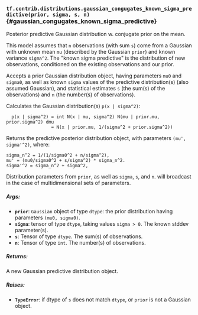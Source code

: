 ### `tf.contrib.distributions.gaussian_congugates_known_sigma_predictive(prior, sigma, s, n)` {#gaussian_congugates_known_sigma_predictive}

Posterior predictive Gaussian distribution w. conjugate prior on the mean.

This model assumes that `n` observations (with sum `s`) come from a
Gaussian with unknown mean `mu` (described by the Gaussian `prior`)
and known variance `sigma^2`.  The "known sigma predictive"
is the distribution of new observations, conditioned on the existing
observations and our prior.

Accepts a prior Gaussian distribution object, having parameters
`mu0` and `sigma0`, as well as known `sigma` values of the predictive
distribution(s) (also assumed Gaussian),
and statistical estimates `s` (the sum(s) of the observations) and
`n` (the number(s) of observations).

Calculates the Gaussian distribution(s) `p(x | sigma^2)`:

```
  p(x | sigma^2) = int N(x | mu, sigma^2) N(mu | prior.mu, prior.sigma^2) dmu
                 = N(x | prior.mu, 1/(sigma^2 + prior.sigma^2))
```

Returns the predictive posterior distribution object, with parameters
`(mu', sigma'^2)`, where:

```
sigma_n^2 = 1/(1/sigma0^2 + n/sigma^2),
mu' = (mu0/sigma0^2 + s/sigma^2) * sigma_n^2.
sigma'^2 = sigma_n^2 + sigma^2,
```

Distribution parameters from `prior`, as well as `sigma`, `s`, and `n`.
will broadcast in the case of multidimensional sets of parameters.

##### Args:


*  <b>`prior`</b>: `Gaussian` object of type `dtype`:
    the prior distribution having parameters `(mu0, sigma0)`.
*  <b>`sigma`</b>: tensor of type `dtype`, taking values `sigma > 0`.
    The known stddev parameter(s).
*  <b>`s`</b>: Tensor of type `dtype`.  The sum(s) of observations.
*  <b>`n`</b>: Tensor of type `int`.  The number(s) of observations.

##### Returns:

  A new Gaussian predictive distribution object.

##### Raises:


*  <b>`TypeError`</b>: if dtype of `s` does not match `dtype`, or `prior` is not a
    Gaussian object.

